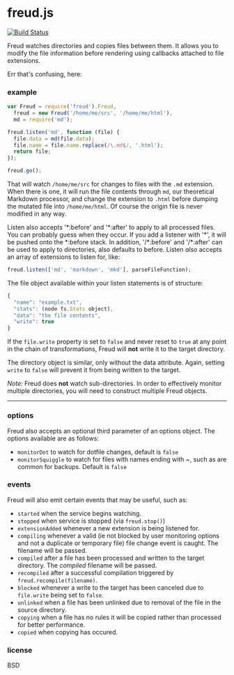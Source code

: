 freud.js
====

[![Build Status](https://travis-ci.org/jarofghosts/freud.png?branch=master)](https://travis-ci.org/jarofghosts/freud)

Freud watches directories and copies files between them. It allows you to modify the file information before rendering using callbacks attached to file extensions.

Err that's confusing, here:

### example ###

```js
var Freud = require('freud').Freud,
  freud = new Freud('/home/me/src', '/home/me/html'),
  md = require('md');

freud.listen('md', function (file) {
  file.data = md(file.data);
  file.name = file.name.replace(/\.md$/, '.html');
  return file;
});

freud.go();
```

That will watch `/home/me/src` for changes to files with the `.md` extension. When there is one, it will run the file contents through `md`, our theoretical Markdown processor, and change the extension to `.html` before dumping the mutated file into `/home/me/html`. Of course the origin file is never modified in any way.

Listen also accepts '\*:before' and '\*:after' to apply to all processed files. You can probably guess when they occur. If you add a listener with '\*', it will be pushed onto the \*:before stack. In addition, '/\*:before' and '/\*:after' can be used to apply to directories, also defaults to before. Listen *also* accepts an array of extensions to listen for, like:
```js
freud.listen(['md', 'markdown', 'mkd'], parseFileFunction);
```

The file object available within your listen statements is of structure:
```js
{
  "name": "example.txt",
  "stats": (node fs.Stats object),
  "data": "the file contents",
  "write": true
}
```

If the `file.write` property is set to `false` and never reset to `true` at any point in the chain of transformations, Freud will **not** write it to the target directory.

The directory object is similar, only without the data attribute. Again, setting `write` to `false` will prevent it from being written to the target.

*Note:* Freud does **not** watch sub-directories. In order to effectively monitor multiple directories, you will need to construct multiple Freud objects.

----

### options ###

Freud also accepts an optional third parameter of an options object. The options available are as follows:
+ `monitorDot` to watch for dotfile changes, default is `false`
+ `monitorSquiggle` to watch for files with names ending with ~, such as are common for backups. Default is `false`

### events ###

Freud will also emit certain events that may be useful, such as:
+ `started` when the service begins watching.
+ `stopped` when service is stopped (via `freud.stop()`)
+ `extensionAdded` whenever a new extension is being listened for.
+ `compiling` whenever a valid (ie not blocked by user monitoring options and not a duplicate or temporary file) file change event is caught. The filename will be passed.
+ `compiled` after a file has been processed and written to the target directory. The *compiled* filename will be passed.
+ `recompiled` after a successful compilation triggered by `freud.recompile(filename)`.
+ `blocked` whenever a write to the target has been canceled due to `file.write` being set to `false`.
+ `unlinked` when a file has been unlinked due to removal of the file in the source directory.
+ `copying` when a file has no rules it will be copied rather than processed for better performance.
+ `copied` when copying has occured.

### license ###

BSD
